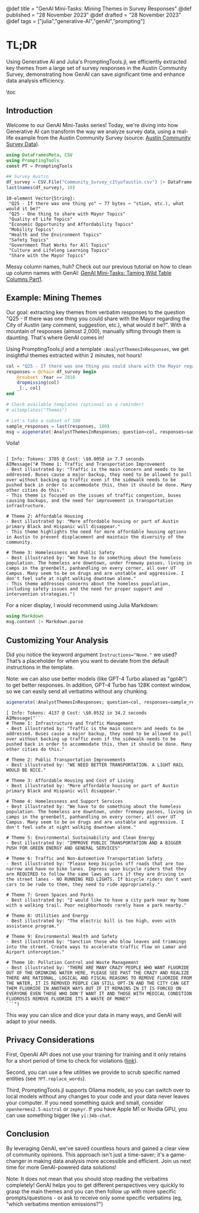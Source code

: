 @def title = "GenAI Mini-Tasks: Mining Themes in Survey Responses"
@def published = "28 November 2023"
@def drafted = "28 November 2023"
@def tags = ["julia","generative-AI","genAI","prompting"]

# TL;DR
Using Generative AI and Julia's PromptingTools.jl, we efficiently extracted key themes from a large set of survey responses in the Austin Community Survey, demonstrating how GenAI can save significant time and enhance data analysis efficiency.

\toc 

## Introduction
Welcome to our GenAI Mini-Tasks series! Today, we're diving into how Generative AI can transform the way we analyze survey data, using a real-life example from the Austin Community Survey (source: [Austin Community Survey Data](https://data.austintexas.gov/dataset/Community-Survey/s2py-ceb7/data)).

```julia
using DataFramesMeta, CSV
using PromptingTools
const PT = PromptingTools

## Survey Austin
df_survey = CSV.File("Community_Survey_cItyofaustin.csv") |> DataFrame
last(names(df_survey), 10)
```

```plaintext
10-element Vector{String}:
 "Q25 - If there was one thing yo" ⋯ 77 bytes ⋯ "stion, etc.), what would it be?"
 "Q25 - One thing to share with Mayor Topics"
 "Quality of Life Topics"
 "Economic Opportunity and Affordability Topics"
 "Mobility Topics"
 "Health and the Environment Topics"
 "Safety Topics"
 "Government That Works for All Topics"
 "Culture and Lifelong Learning Topics"
 "Share with the Mayor Topics"

```
Messy column names, huh? Check out our previous tutorial on how to clean up column names with GenAI: [GenAI Mini-Tasks: Taming Wild Table Columns Part1](https://svilupp.github.io/scratchpad/genai_mini_tasks_wild_columns_part1/).

## Example: Mining Themes

Our goal: extracting key themes from verbatim responses to the question "Q25 - If there was one thing you could share with the Mayor regarding the City of Austin (any comment, suggestion, etc.), what would it be?". With a mountain of responses (almost 2,000), manually sifting through them is daunting. That's where GenAI comes in!

Using PromptingTools.jl and a template `:AnalystThemesInResponses`, we get insightful themes extracted within 2 minutes, not hours!

```julia
col = "Q25 - If there was one thing you could share with the Mayor regarding the City of Austin (any comment, suggestion, etc.), what would it be?"
responses = @chain df_survey begin
    @rsubset :Year == 2018
    dropmissing(col)
    _[:, col]
end

# Check available templates (optional as a reminder)
# aitemplates("Themes")

# Let's take a subset of 100 
sample_responses = last(responses, 100)
msg = aigenerate(:AnalystThemesInResponses; question=col, responses=sample_responses, instructions="None.")
```

Voila!

```plaintext

[ Info: Tokens: 3785 @ Cost: \$0.0058 in 7.7 seconds
AIMessage("# Theme 1: Traffic and Transportation Improvement
- Best illustrated by: "Traffic is the main concern and needs to be addressed. Buses cause a major backup, they need to be allowed to pull over without backing up traffic even if the sidewalk needs to be pushed back in order to accommodate this, then it should be done. Many other cities do this."
- This theme is focused on the issues of traffic congestion, buses causing backups, and the need for improvement in transportation infrastructure.

# Theme 2: Affordable Housing
- Best illustrated by: "More affordable housing or part of Austin primary Black and Hispanic will disappear."
- This theme highlights the need for more affordable housing options in Austin to prevent displacement and maintain the diversity of the community.

# Theme 3: Homelessness and Public Safety
- Best illustrated by: "We have to do something about the homeless population. The homeless are downtown, under freeway passes, living in camps in the greenbelt, panhandling on every corner, all over UT Campus. Many seem to be on drugs and are unstable and aggressive. I don't feel safe at night walking downtown alone."
- This theme addresses concerns about the homeless population, including safety issues and the need for proper support and intervention strategies.")

```

For a nicer display, I would recommend using Julia Markdown:

```julia
using Markdown
msg.content |> Markdown.parse
```

## Customizing Your Analysis
Did you notice the keyword argument `Instructions="None."` we used? That’s a placeholder for when you want to deviate from the default instructions in the template.

Note: we can also use better models (like GPT-4 Turbo aliased as "gpt4t") to get better responses. In addition, GPT-4 Turbo has 128K context window, so we can easily send all verbatims without any chunking.

```julia
aigenerate(:AnalystThemesInResponses; question=col, responses=sample_responses, instructions="Identify 10 themes. Focus on Green/Sustainability topics.", model="gpt4t")
```

```plaintext
[ Info: Tokens: 4137 @ Cost: \$0.0532 in 34.2 seconds
AIMessage("```
# Theme 1: Infrastructure and Traffic Management
- Best illustrated by: "Traffic is the main concern and needs to be addressed. Buses cause a major backup, they need to be allowed to pull over without backing up traffic even if the sidewalk needs to be pushed back in order to accommodate this, then it should be done. Many other cities do this."

# Theme 2: Public Transportation Improvements
- Best illustrated by: "WE NEED BETTER TRANSPORTATION. A LIGHT RAIL WOULD BE NICE."

# Theme 3: Affordable Housing and Cost of Living
- Best illustrated by: "More affordable housing or part of Austin primary Black and Hispanic will disappear."

# Theme 4: Homelessness and Support Services
- Best illustrated by: "We have to do something about the homeless population. The homeless are downtown, under freeway passes, living in camps in the greenbelt, panhandling on every corner, all over UT Campus. Many seem to be on drugs and are unstable and aggressive. I don't feel safe at night walking downtown alone."

# Theme 5: Environmental Sustainability and Clean Energy
- Best illustrated by: "IMPROVE PUBLIC TRANSPORTATION AND A BIGGER PUSH FOR GREEN ENERGY AND GENERAL SERVICES"

# Theme 6: Traffic and Non-Automotive Transportation Safety
- Best illustrated by: "Please keep bicycles off roads that are too narrow and have no bike lanes. Impress upon bicycle riders that they are REQUIRED to follow the same laws as cars if they are driving in the street lanes - NO RUNNING RED LIGHTS. If bicycle riders don't want cars to be rude to them, they need to ride appropriately."

# Theme 7: Green Spaces and Parks
- Best illustrated by: "I would like to have a city park near my home with a walking trail. Poor neighborhoods rarely have a park nearby."

# Theme 8: Utilities and Energy
- Best illustrated by: "The electric bill is too high, even with assistance program."

# Theme 9: Environmental Health and Safety
- Best illustrated by: "Sanction those who blow leaves and trimmings into the street. Create ways to accelerate traffic flow on Lamar and Airport interception."

# Theme 10: Pollution Control and Waste Management
- Best illustrated by: "THERE ARE MANY CRAZY PEOPLE WHO WANT FLUORIDE OUT OF THE DRINKING WATER HERE, PLEASE SEE PAST THE CRAZY AND REALIZE THERE ARE RATIONAL, LOGICAL AND FISCAL REASONS TO REMOVE FLUORIDE FROM THE WATER, IT IS REMOVED PEOPLE CAN STILL OPT-IN AND THE CITY CAN GET THEM FLUORIDE IN ANOTHER WAYS BUT IF IT REMAINS IN IT IS FORCED ON EVERYONE EVEN THOSE WHO DON'T WANT IT AND THOSE WITH MEDICAL CONDITION FLUOROSIS REMOVE FLUORIDE ITS A WASTE OF MONEY"
```")

```

This way you can slice and dice your data in many ways, and GenAI will adapt to your needs.

## Privacy Considerations

First, OpenAI API does not use your training for training and it only retains for a short period of time to check for violations ([link](https://platform.openai.com/docs/models/how-we-use-your-data)).

Second, you can use a few utilities we provide to scrub specific named entities (see `?PT.replace_words`).

Third, PromptingTools.jl supports Ollama models, so you can switch over to local models without any changes to your code and your data never leaves your computer. If you need something quick and small, consider `openhermes2.5-mistral` or `zephyr`. If you have Apple M1 or Nvidia GPU, you can use something bigger like `yi:34b-chat`.

## Conclusion
By leveraging GenAI, we've saved countless hours and gained a clear view of community opinions. This approach isn't just a time-saver; it's a game-changer in making data analysis more accessible and efficient. Join us next time for more GenAI-powered data solutions!

Note: It does not mean that you should stop reading the verbatims completely! GenAI helps you to get different perspectives very quickly to grasp the main themes and you can then follow up with more specific prompts/questions - or ask to receive only some specific verbatims (eg, "which verbatims mention emissions?")